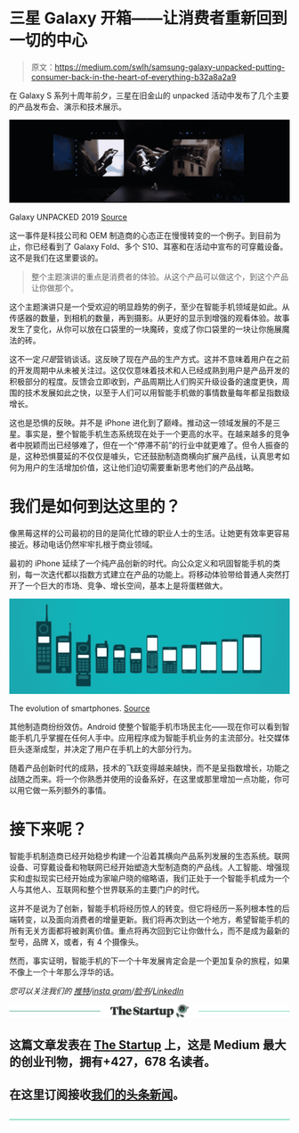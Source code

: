 # 三星 Galaxy 开箱——让消费者重新回到一切的中心

> 原文：<https://medium.com/swlh/samsung-galaxy-unpacked-putting-consumer-back-in-the-heart-of-everything-b32a8a2a9>

在 Galaxy S 系列十周年前夕，三星在旧金山的 unpacked 活动中发布了几个主要的产品发布会、演示和技术展示。

![](img/0a71b93a63a41b70d7c6078b695199bf.png)

Galaxy UNPACKED 2019 [Source](https://youtu.be/ISjiJQGJ72o)

这一事件是科技公司和 OEM 制造商的心态正在慢慢转变的一个例子。到目前为止，你已经看到了 Galaxy Fold、多个 S10、耳塞和在活动中宣布的可穿戴设备。这不是我们在这里要谈的。

> 整个主题演讲的重点是消费者的体验。从这个产品可以做这个，到这个产品让你做那个。

这个主题演讲只是一个受欢迎的明显趋势的例子，至少在智能手机领域是如此。从传感器的数量，到相机的数量，再到摄影。从更好的显示到增强的观看体验。故事发生了变化，从你可以放在口袋里的一块魔砖，变成了你口袋里的一块让你施展魔法的砖。

这不一定*只是*营销谈话。这反映了现在产品的生产方式。这并不意味着用户在之前的开发周期中从未被关注过。这仅仅意味着技术和人已经成熟到用户是产品开发的积极部分的程度。反馈会立即收到，产品周期比人们购买升级设备的速度更快，周围的技术发展如此之快，以至于人们可以用智能手机做的事情数量每年都呈指数级增长。

这也是恐惧的反映。并不是 iPhone 进化到了巅峰。推动这一领域发展的不是三星。事实是，整个智能手机生态系统现在处于一个更高的水平。在越来越多的竞争者中脱颖而出已经够难了，但在一个“停滞不前”的行业中就更难了。但令人振奋的是，这种恐惧蔓延的不仅仅是噱头，它还鼓励制造商横向扩展产品线，认真思考如何为用户的生活增加价值，这让他们迫切需要重新思考他们的产品战略。

# 我们是如何到达这里的？

像黑莓这样的公司最初的目的是简化忙碌的职业人士的生活。让她更有效率更容易接近。移动电话仍然牢牢扎根于商业领域。

最初的 iPhone 延续了一个纯产品创新的时代。向公众定义和巩固智能手机的类别，每一次迭代都以指数方式建立在产品的功能上。将移动体验带给普通人突然打开了一个巨大的市场、竞争、增长空间，基本上是将蛋糕做大。

![](img/879b02780638a273283f8a7a30699452.png)

The evolution of smartphones. [Source](https://www.cashify.in/blog/the-last-decade-evolution-of-smartphones/)

其他制造商纷纷效仿。Android 使整个智能手机市场民主化——现在你可以看到智能手机几乎掌握在任何人手中。应用程序成为智能手机业务的主流部分。社交媒体巨头逐渐成型，并决定了用户在手机上的大部分行为。

随着产品创新时代的成熟，技术的飞跃变得越来越快，而不是呈指数增长，功能之战随之而来。将一个你熟悉并使用的设备系好，在这里或那里增加一点功能，你可以用它做一系列额外的事情。

# 接下来呢？

智能手机制造商已经开始稳步构建一个沿着其横向产品系列发展的生态系统。联网设备、可穿戴设备和物联网已经开始塑造大型制造商的产品线。人工智能、增强现实和虚拟现实已经开始成为家喻户晓的缩略语，我们正处于一个智能手机成为一个人与其他人、互联网和整个世界联系的主要门户的时代。

这并不是说为了创新，智能手机将经历惊人的转变。但它将经历一系列根本性的后端转变，以及面向消费者的增量更新。我们将再次到达一个地方，希望智能手机的所有无关方面都将被剥离价值。重点将再次回到它让你做什么，而不是成为最新的型号，品牌 X，或者，有 4 个摄像头。

然而，事实证明，智能手机的下一个十年发展肯定会是一个更加复杂的旅程，如果不像上一个十年那么浮华的话。

*您可以关注我们的* [*推特*](https://twitter.com/monsoonfishy)*/*[*insta gram*](https://www.instagram.com/monsoonfish/)*/*[*脸书*](https://www.facebook.com/monsoonfish)*/*[*LinkedIn*](https://www.linkedin.com/company/13404751/)

[![](img/308a8d84fb9b2fab43d66c117fcc4bb4.png)](https://medium.com/swlh)

## 这篇文章发表在 [The Startup](https://medium.com/swlh) 上，这是 Medium 最大的创业刊物，拥有+427，678 名读者。

## 在这里订阅接收[我们的头条新闻](https://growthsupply.com/the-startup-newsletter/)。

[![](img/b0164736ea17a63403e660de5dedf91a.png)](https://medium.com/swlh)